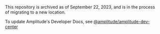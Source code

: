 <!-- markdownlint-disable-file -->
<!-- markdown-link-check-disable -->
<!-- vale off -->

This repository is archived as of September 22, 2023, and is in the process of migrating to a new location.

To update Amplitude's Developer Docs, see [@amplitude/amplitude-dev-center](https://github.com/amplitude/amplitude-dev-center)
